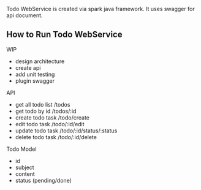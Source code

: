 Todo WebService is created via spark java framework. It uses swagger for api document. 

How to Run Todo WebService
-

WIP
- design architecture
- create api
- add unit testing
- plugin swagger 

API 
- get all todo list     /todos
- get todo by id        /todos/:id
- create todo task      /todo/create
- edit todo task        /todo/:id/edit
- update todo task      /todo/:id/status/:status
- delete todo task      /todo/:id/delete

Todo Model
- id
- subject
- content
- status (pending/done)
